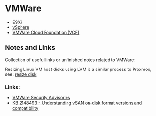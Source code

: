 # VMWare

- [ESXi](./ESXi.md)
- [vSphere](./vSphere.md)
- [VMWare Cloud Foundation (VCF)](./vcf.md)

## Notes and Links

Collection of useful links or unfinished notes related to VMWare: 

Resizing Linux VM host disks using LVM is a similar process to Proxmox, see: [resize disk](../Proxmox/resize_disk.md)

### Links: 

- [VMWare Security Advisories](https://www.vmware.com/security/advisories.html)
- [KB 2148493 - Understanding vSAN on-disk format versions and compatibility](https://kb.vmware.com/s/article/2148493)